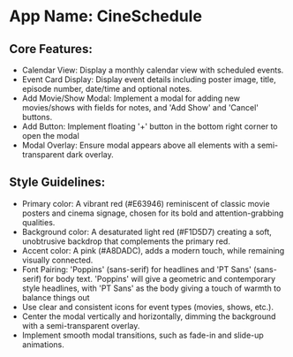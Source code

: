 # **App Name**: CineSchedule

## Core Features:

- Calendar View: Display a monthly calendar view with scheduled events.
- Event Card Display: Display event details including poster image, title, episode number, date/time and optional notes.
- Add Movie/Show Modal: Implement a modal for adding new movies/shows with fields for notes, and 'Add Show' and 'Cancel' buttons.
- Add Button: Implement floating '+' button in the bottom right corner to open the modal
- Modal Overlay: Ensure modal appears above all elements with a semi-transparent dark overlay.

## Style Guidelines:

- Primary color: A vibrant red (#E63946) reminiscent of classic movie posters and cinema signage, chosen for its bold and attention-grabbing qualities.
- Background color: A desaturated light red (#F1D5D7) creating a soft, unobtrusive backdrop that complements the primary red.
- Accent color: A pink (#A8DADC), adds a modern touch, while remaining visually connected.
- Font Pairing: 'Poppins' (sans-serif) for headlines and 'PT Sans' (sans-serif) for body text. 'Poppins' will give a geometric and contemporary style headlines, with 'PT Sans' as the body giving a touch of warmth to balance things out
- Use clear and consistent icons for event types (movies, shows, etc.).
- Center the modal vertically and horizontally, dimming the background with a semi-transparent overlay.
- Implement smooth modal transitions, such as fade-in and slide-up animations.
